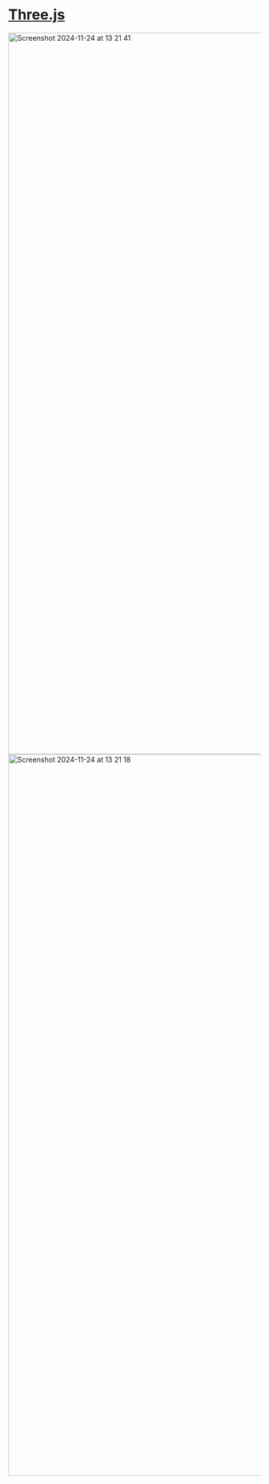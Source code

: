 # <a href="https://jr-three.vercel.app/">Three.js</a>

<img width="1440" alt="Screenshot 2024-11-24 at 13 21 41" src="https://github.com/user-attachments/assets/e7e6370e-8f37-431f-923a-993a8dcd9688">
<img width="1440" alt="Screenshot 2024-11-24 at 13 21 18" src="https://github.com/user-attachments/assets/f3749d8a-44e8-4f04-9c9b-d1fa2cf21efd">

